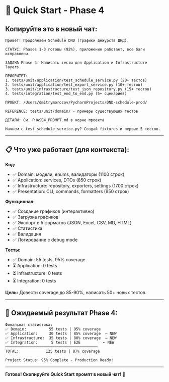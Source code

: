 # 🚀 Quick Start - Phase 4

## Копируйте это в новый чат:

```
Привет! Продолжаем Schedule DND (графики дежурств ДНД).

СТАТУС: Phases 1-3 готовы (92%), приложение работает, все баги исправлены.

ЗАДАЧА Phase 4: Написать тесты для Application и Infrastructure layers.

ПРИОРИТЕТ:
1. tests/unit/application/test_schedule_service.py (20+ тестов)
2. tests/unit/application/test_export_service.py (10+ тестов)
3. tests/unit/infrastructure/test_json_repository.py (15+ тестов)
4. tests/integration/test_end_to_end.py (5+ сценариев)

ПРОЕКТ: /Users/dmitrymorozov/PycharmProjects/DND-schedule-prod/

REFERENCE: tests/unit/domain/ - примеры существующих тестов

ДЕТАЛИ: См. PHASE4_PROMPT.md в корне проекта

Начнем с test_schedule_service.py? Создай fixtures и первые 5 тестов.
```

---

## 📋 Что уже работает (для контекста):

**Код:**
- ✅ Domain: модели, enums, валидаторы (1100 строк)
- ✅ Application: services, DTOs (850 строк)
- ✅ Infrastructure: repository, exporters, settings (1700 строк)
- ✅ Presentation: CLI, commands, formatters (950 строк)

**Функционал:**
- ✅ Создание графиков (интерактивно)
- ✅ Загрузка графиков
- ✅ Экспорт в 5 форматов (JSON, Excel, CSV, MD, HTML)
- ✅ Статистика
- ✅ Валидация
- ✅ Логирование с debug mode

**Тесты:**
- ✅ Domain: 55 tests, 95% coverage
- ⏳ Application: 0 tests
- ⏳ Infrastructure: 0 tests
- ⏳ Integration: 0 tests

**Цель:** Довести coverage до 85-90%, написать 50+ новых тестов.

---

## 🎯 Ожидаемый результат Phase 4:

```
Финальная статистика:
✅ Domain:          55 tests | 95% coverage
✅ Application:     30 tests | 85% coverage  ← NEW
✅ Infrastructure:  35 tests | 80% coverage  ← NEW
✅ Integration:      5 tests | E2E          ← NEW
━━━━━━━━━━━━━━━━━━━━━━━━━━━━━━━━━━━━━━━━━
TOTAL:            125 tests | 87% coverage

Project Status: 95% Complete - Production Ready!
```

---

**Готово! Скопируйте Quick Start промпт в новый чат! 🚀**
